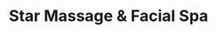 ---
title: "Star Massage & Facial Spa"
url: /markham/star-massage-und-facial-spa/
shop: Kosmetik
---